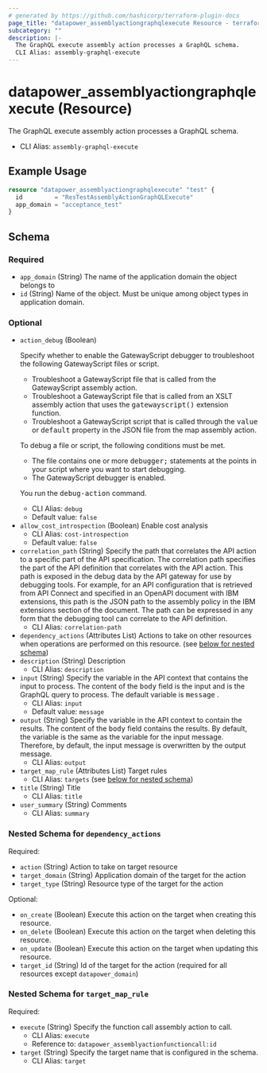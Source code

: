 ```yaml
---
# generated by https://github.com/hashicorp/terraform-plugin-docs
page_title: "datapower_assemblyactiongraphqlexecute Resource - terraform-provider-datapower"
subcategory: ""
description: |-
  The GraphQL execute assembly action processes a GraphQL schema.
  CLI Alias: assembly-graphql-execute
---
```


# datapower_assemblyactiongraphqlexecute (Resource)

The GraphQL execute assembly action processes a GraphQL schema.
  - CLI Alias: `assembly-graphql-execute`

## Example Usage

```terraform
resource "datapower_assemblyactiongraphqlexecute" "test" {
  id         = "ResTestAssemblyActionGraphQLExecute"
  app_domain = "acceptance_test"
}
```

<!-- schema generated by tfplugindocs -->
## Schema

### Required

- `app_domain` (String) The name of the application domain the object belongs to
- `id` (String) Name of the object. Must be unique among object types in application domain.

### Optional

- `action_debug` (Boolean) <p>Specify whether to enable the GatewayScript debugger to troubleshoot the following GatewayScript files or script.</p><ul><li>Troubleshoot a GatewayScript file that is called from the GatewayScript assembly action.</li><li>Troubleshoot a GatewayScript file that is called from an XSLT assembly action that uses the <tt>gatewayscript()</tt> extension function.</li><li>Troubleshoot a GatewayScript script that is called through the <tt>value</tt> or <tt>default</tt> property in the JSON file from the map assembly action.</li></ul><p>To debug a file or script, the following conditions must be met.</p><ul><li>The file contains one or more <tt>debugger;</tt> statements at the points in your script where you want to start debugging.</li><li>The GatewayScript debugger is enabled.</li></ul><p>You run the <tt>debug-action</tt> command.</p>
  - CLI Alias: `debug`
  - Default value: `false`
- `allow_cost_introspection` (Boolean) Enable cost analysis
  - CLI Alias: `cost-introspection`
  - Default value: `false`
- `correlation_path` (String) Specify the path that correlates the API action to a specific part of the API specification. The correlation path specifies the part of the API definition that correlates with the API action. This path is exposed in the debug data by the API gateway for use by debugging tools. For example, for an API configuration that is retrieved from API Connect and specified in an OpenAPI document with IBM extensions, this path is the JSON path to the assembly policy in the IBM extensions section of the document. The path can be expressed in any form that the debugging tool can correlate to the API definition.
  - CLI Alias: `correlation-path`
- `dependency_actions` (Attributes List) Actions to take on other resources when operations are performed on this resource. (see [below for nested schema](#nestedatt--dependency_actions))
- `description` (String) Description
  - CLI Alias: `description`
- `input` (String) Specify the variable in the API context that contains the input to process. The content of the <tt>body</tt> field is the input and is the GraphQL query to process. The default variable is <tt>message</tt> .
  - CLI Alias: `input`
  - Default value: `message`
- `output` (String) Specify the variable in the API context to contain the results. The content of the <tt>body</tt> field contains the results. By default, the variable is the same as the variable for the input message. Therefore, by default, the input message is overwritten by the output message.
  - CLI Alias: `output`
- `target_map_rule` (Attributes List) Target rules
  - CLI Alias: `targets` (see [below for nested schema](#nestedatt--target_map_rule))
- `title` (String) Title
  - CLI Alias: `title`
- `user_summary` (String) Comments
  - CLI Alias: `summary`

<a id="nestedatt--dependency_actions"></a>
### Nested Schema for `dependency_actions`

Required:

- `action` (String) Action to take on target resource
- `target_domain` (String) Application domain of the target for the action
- `target_type` (String) Resource type of the target for the action

Optional:

- `on_create` (Boolean) Execute this action on the target when creating this resource.
- `on_delete` (Boolean) Execute this action on the target when deleting this resource.
- `on_update` (Boolean) Execute this action on the target when updating this resource.
- `target_id` (String) Id of the target for the action (required for all resources except `datapower_domain`)


<a id="nestedatt--target_map_rule"></a>
### Nested Schema for `target_map_rule`

Required:

- `execute` (String) Specify the function call assembly action to call.
  - CLI Alias: `execute`
  - Reference to: `datapower_assemblyactionfunctioncall:id`
- `target` (String) Specify the target name that is configured in the schema.
  - CLI Alias: `target`
